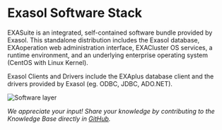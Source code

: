 # Exasol Software Stack 
EXASuite is an integrated, self-contained software bundle provided by Exasol. This standalone distribution includes the Exasol database, EXAoperation web administration interface, EXACluster OS services, a runtime environment, and an underlying enterprise operating system (CentOS with Linux Kernel).

Exasol Clients and Drivers include the EXAplus database client and the drivers provided by Exasol (eg. ODBC, JDBC, ADO.NET). 

![Software layer](images/EXASOL.png)

*We appreciate your input! Share your knowledge by contributing to the Knowledge Base directly in [GitHub](https://github.com/exasol/public-knowledgebase).* 